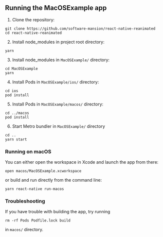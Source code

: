 ## Running the MacOSExample app

1. Clone the repository:

```
git clone https://github.com/software-mansion/react-native-reanimated
cd react-native-reanimated
```

2. Install node_modules in project root directory:

```
yarn
```

3. Install node_modules in `MacOSExample/` directory:

```
cd MacOSExample
yarn
```

4. Install Pods in `MacOSExample/ios/` directory:

```
cd ios
pod install
```

5. Install Pods in `MacOSExample/macos/` directory:

```
cd ../macos
pod install
```

6. Start Metro bundler in `MacOSExample/` directory

```
cd ..
yarn start
```

### Running on macOS

You can either open the workspace in Xcode and launch the app from there:

```
open macos/MacOSExample.xcworkspace
```

or build and run directly from the command line:

```
yarn react-native run-macos
```

### Troubleshooting

If you have trouble with building the app, try running

```
rm -rf Pods Podfile.lock build
```

in `macos/` directory.
